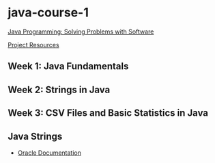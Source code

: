 # java-course-1
[Java Programming: Solving Problems with Software](https://www.coursera.org/learn/java-programming/home/welcome)

[Project Resources](https://www.dukelearntoprogram.com/course2/)

## Week 1: Java Fundamentals
## Week 2: Strings in Java
## Week 3: CSV Files and Basic Statistics in Java

## Java Strings
- [Oracle Documentation](https://docs.oracle.com/javase/7/docs/api/java/lang/String.html)
